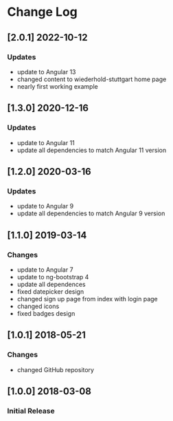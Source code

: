 # Change Log

## [2.0.1] 2022-10-12
### Updates
- update to Angular 13
- changed content to wiederhold-stuttgart home page
- nearly first working example

## [1.3.0] 2020-12-16
### Updates
- update to Angular 11
- update all dependencies to match Angular 11 version

## [1.2.0] 2020-03-16
### Updates
- update to Angular 9
- update all dependencies to match Angular 9 version

## [1.1.0] 2019-03-14
### Changes
- update to Angular 7
- update to ng-bootstrap 4
- update all dependences
- fixed datepicker design
- changed sign up page from index with login page
- changed icons
- fixed badges design

## [1.0.1] 2018-05-21
### Changes
- changed GitHub repository

## [1.0.0] 2018-03-08
### Initial Release

